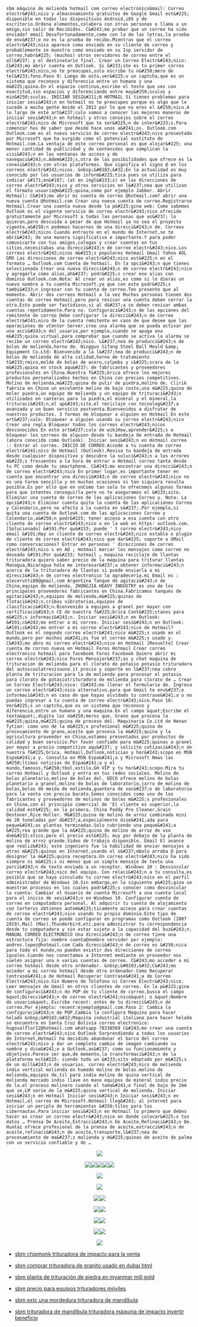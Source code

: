 
```
sbm máquina de molienda hotmail com correo electrónicoGmail: Correo electr&#243;nico y almacenamiento gratuitos de Google Gmail est&#225; disponible en todos los dispositivos Android,iOS y de escritorio.Ordena elementos,colabora con otras personas o llama a un amigo,sin salir de Recibidos. C&#243;mo probar que un correo ha sido enviado? email Desafortunadamente,como con la de las letras,la prueba de env&#237;o no es la prueba de recibo.Mientras que el correo electr&#243;nico aparece como enviado en su cliente de correo y probablemente se muestra como enviado en su Isp servidor de correo,habr&#225; (muchos) otros servidores de correo entre el all&#237; y el destinatario final. Crear un Correo Electr&#243;nico: C&#243;mo abrir cuenta en Outlook. Si &#233;ste es tu primer correo electr&#243;nico,no te preocupes,solo escribe tu n&#250;mero de tel&#233;fono.Paso 9: Luego de esto,ver&#225;s un captcha,que es un sistema que reconoce y diferencia entre un humano y una m&#225;quina.En el espacio continuo,escribe el texto que ves con exactitud,sin espacios y diferenciando entre may&#250;sculas y min&#250;sculas. INICIAR SESI&#211;N HOTMAIL Si tienes problemas para iniciar sesi&#243;n en hotmail no te preocupes porque es algo que le sucede a mucha gente desde el 2012 por lo que no eres el &#250;nico.A lo largo de este art&#237;culo vamos a conocer las mejores maneras de iniciar sesi&#243;n en hotmail y otros consejos sobre el correo electr&#243;nico de Microsoft que te ser&#225;n de inter&#233;s.Para comenzar has de saber que desde hace unos a&#241;os. Outlook.com Outlook.com es el nuevo servicio de correo electr&#243;nico presentado por Microsoft que ha surgido como el potencial sustituto de Hotmail.com.La ventaja de este correo personal es que alojar&#225; una menor cantidad de publicidad y de contenidos que complican la visi&#243;n en las ventanas de acceso y de navegaci&#243;n.Adem&#225;s,otra de las posibilidades que ofrece es la conexi&#243;n con otras plataformas. Que significa el signo @ en los correos electr&#243;nicos. &nbsp;&#0183;&#32;En la actualidad es muy conocido por los usuarios de inform&#225;tica pues se utiliza para indicar &#171;en&#187; (at en ingl&#233;s) en las direcciones de correo electr&#243;nico y otros servicios en l&#237;nea que utilizan el formato usuario@m&#225;quina,como por ejemplo Jabber. Abrir Hotmail: C&#243;mo abrir mi cuenta de correo @hotmail.com? abrir una nueva cuenta @hotmail.com Crear una nueva cuenta de correo.Registrarse Hotmail.Crear una cuenta nueva desde la p&#225;gina web: Como sabemos Outlook es el vigente servicio de correo electr&#243;nico ofrecido gratuitamente por Microsoft a todas las personas que as&#237; lo quieran,pero descuida a pesar de que Hotmail ya no sea el proyecto vigente,a&#250;n podemos hacernos de una direcci&#243;n de. Correos electr&#243;nicos Cuando entraste en el mundo de Internet,se te abri&#243; de una manera significativa e importante.Y para poder comunicarte con tus amigos,colegas y crear cuentas en tus sitios,necesitabas una direcci&#243;n de correo electr&#243;nico.Los correos electr&#243;nicos m&#225;s populares Hotmail Gmail Yahoo AOL GMX Las direcciones de correo electr&#243;nico est&#225;n en el formato … Outlook.com Cuenta de hotmail. En la opci&#243;n que tienes seleccionada Crear una nueva direcci&#243;n de correo electr&#243;nico y agregarla como alias,ah&#237; podr&#225;s crear ese alias con dominio Outlook.com.Nota: Al crear un alias,es como si le dieras un nuevo nombre a tu cuenta Microsoft,ya que con este podr&#225;s tambi&#233;n ingresar con tu cuenta de correo.Ten presente que al momento. Abrir dos correos Hotmail a la vez Muchos personas tienen dos cuentas de correo Hotmail,pero para revisar una cuenta deben cerrar la otra.Esto puede ser fastidioso,si al d&#237;a se deben revisar ambas cuentas repetidamente.Para no. Configuraci&#243;n de las opciones del remitente de correo Debe configurar la direcci&#243;n de correo electr&#243;nico de la cuenta remitente en caso de que desee que las operaciones de vCenter Server.cree una alarma que se pueda activar por una acci&#243;n del usuario,por ejemplo,cuando se apaga una m&#225;quina virtual,para comprobar que cuando se activa la alarma se recibe un correo electr&#243;nico. L&#237;nea de producci&#243;n de bolas de molienda,horno de. Ningguo Sifang Steel Ball Mould &amp; Equipment Co.Ltd: Bienvenido a la l&#237;nea de producci&#243;n de bolas de molienda de alta calidad,horno de tratamiento t&#233;rmico,molde de bolas de acero,cylpebs y c&#225;scara de la m&#225;quina en stock aqu&#237; de fabricantes y proveedores profesionales en China.Nuestra f&#225;brica ofrece los mejores productos personalizados hechos en China con precios competitivos. Molino de molienda,m&#225;quina de pulir de piedra,molino de. Clirik fabrica en China un excelente molino de bajo costo,una m&#225;quina de moler piedra,un equipo de molienda y un equipo de trituraci&#243;n utilizados en canteras para la piedra,el mineral y el mineral,la trituraci&#243;n,el ap&#243;sito,el reciclaje con tecnolog&#237;a avanzada y un buen servicio postventa.Bienvenidos a disfrutar de nuestros productos. 3 formas de bloquear a alguien en Hotmail En este art&#237;culo: Bloquear a alguien usando su correo electr&#243;nico Crear una regla Bloquear todos los correos electr&#243;nicos desconocidos En este art&#237;culo de wikiHow,aprender&#225;s a bloquear los correos de alguien desde tu bandeja de entrada de Hotmail (ahora conocido como Outlook). Iniciar sesi&#243;n en Hotmail correo :: Entrar al correo. INICIO DE CORREO.Accede a tu cuenta de correo electr&#243;nico de Hotmail (Outlook).Revisa tu bandeja de entrada desde cualquier dispositivo y descubre la soluci&#243;n a los errores m&#225;s frecuentes a la hora de entrar a Hotmail correo tanto desde tu PC como desde tu smartphone. C&#243;mo encontrar una direcci&#243;n de correo electr&#243;nico En primer lugar,es importante tener en cuenta que encontrar una direcci&#243;n de correo electr&#243;nico no es una tarea sencilla y en muchas ocasiones ni tan siquiera resulta posible.Es por ello que en unComo tan solo te ofrecemos algunas formas para que intentes conseguirla pero no te aseguramos el &#233;xito. Eliminar una cuenta de correo de las aplicaciones Correo y. Nota: La opci&#243;n Eliminar cuenta quita la cuenta de las aplicaciones Correo y Calendario,pero no afecta a la cuenta en s&#237;.Por ejemplo,si quita una cuenta de Outlook.com de las aplicaciones Correo y Calendario,a&#250;n podr&#225; tener acceso a esa cuenta con otro cliente de correo electr&#243;nico o en la web en https: outlook.com. [Solucionado] &#191;Por qu&#233; puede ' t correo electr&#243;nico email &#191;Hay un cliente de correo electr&#243;nico estable o plugin de cliente de correo electr&#243;nico que dar&#225; soporte a GMail como conversaciones? Entrar en personas ' direcciones de correo electr&#243;nico s en AD ; Hotmail marcar los mensajes como correo no deseado &#191;Por qu&#233; hotmail … maquina reciclaje de llantas trituradora quiero saber precio de la maquina para triturar llantas Managua,Nicaragua hola me interesar&#237;a obtener informaci&#243;n acerca de la trituradora de llantas si puede enviarla a mi direcci&#243;n de correo electronico lo agradeceria.mi Email es : alecerutti88@gmail.com Argentina Tanque de agitaci&#243;n de China,equipo de molienda. ZHONGJIA HEAVY INDUSTRY es uno de los principales proveedores fabricantes en China.Fabricamos tanques de agitaci&#243;n,equipos de molienda,m&#225;quinas de flotaci&#243;n,cribas vibratorias,equipos de clasificaci&#243;n.Bienvenido a equipos a granel por mayor con certificaci&#243;n CE de nuestra f&#225;brica Cont&#225;ctanos para m&#225;s informaci&#243;n. Iniciar sesi&#243;n en Outlook: &#191;c&#243;mo entrar a mi correo. Iniciar sesi&#243;n en Outlook: &#191;c&#243;mo entrar a mi correo electr&#243;nico de Hotmail? Outlook es el segundo correo electr&#243;nico m&#225;s usado en el mundo,pero por muchos a&#241;os fue el correo m&#225;s usado y. C&#243;mo abro mi correo electr&#243;nico en Hotmail [Resuelto] Crear cuenta de correo nueva en Hotmail Foros Hotmail Crear correo electronico hotmail para facebook Foros Facebook Quiero abrir mi correo electr&#243;nico Foros Mensajer&#237;as y chat maquina de trituracion de molienda para el clorato de potasio potasio trituradora del autoscuolatrevisouno.it precio y soporte en l&#237;nea cobre planta de trituracion para la de molienda para procesar el potasio para clorato de potasiotrituradora de molienda para clorato de … Crear un Correo Electr&#243;nico: C&#243;mo llenar el formulario de. Ingresa un correo electr&#243;nico alternativo.para que Gmail te env&#237;e informaci&#243;n en caso de que hayas olvidado tu contrase&#241;a o no puedas ingresar a tu cuenta de correo electr&#243;nico.Paso 10: Ver&#225;s un captcha,que es un sistema que reconoce y diferencia,entre un humano y una maquina.En el campo &quot;Escribe el texto&quot;,digita los n&#250;meros que. Grano que procesa la m&#225;quina,m&#225;quina de proceso del. Maquinaria Co.Ltd de Henan Tytion: como uno de la m&#225;s profesional m&#225;quina de procesamiento de grano,aceite que procesa la m&#225;quina y la agricultura proveedor en China,estamos presentados por productos de calidad y buen servicio.Por favor confiado para m&#225;quinas a granel por mayor a precio competitivo aqu&#237; y solicite cotizaci&#243;n de nuestra f&#225;brica. Hotmail,Outlook,noticias y hor&#243;scopo en MSN Espa&#241;a y. Consulta en MSN Espa&#241;a y Microsoft News las &#250;ltimas noticias de Espa&#241;a y el mundo,famosos,f&#250;tbol,estilo,GH VIP y tu hor&#243;scopo.Mira tu correo Hotmail y Outlook y entra en tus redes sociales. Molino de bolas planetario,molino de bolas del. DECO ofrece molino de bolas planetario a granel,molino de bolas de laboratorio,jarro de molino de bolas,bolas de meida de molienda,guantera de vac&#237;o de laboratorio para la venta con precio barato.Somos conocidos como uno de los fabricantes y proveedores de molinos de bolas m&#225;s profesionales en China,con el principio comercial de 'El cliente es superior,la calidad est&#225; en la primera. China Paddy Pre Cleaner,Grain Destoner,Rice Huller. M&#225;quina de molino de arroz combinada mini de 20 toneladas por d&#237;a,especialmente dise&#241;ada para peque&#241;as plantas terminadas.Solo cubriendo una peque&#241;a &#225;rea grande que la m&#225;quina de molino de arroz de uso dom&#233;stico,pero el precio est&#225; muy por debajo de la planta de molino de arroz grande.Video de trabajo disponible. Email El avance que realiz&#243; este ingeniero fue la habilidad de enviar mensajes a otras m&#225;quinas en Internet,usando el s&#237;mbolo arroba @ para designar la m&#225;quina receptora.Un correo electr&#243;nico ha sido siempre ni m&#225;s ni menos que un simple mensaje de texto una porci&#243;n de texto enviado a un receptor. Windows 10 : Desvincular correo electr&#243;nico del equipo. Con relaci&#243;n a tu consulta,es posible que se haya vinculado tu correo electr&#243;nico en el perfil administrador de Windows 10.Sin embargo,en la siguiente p&#225;gina se muestran procesos en los cuales podr&#225;s conocer como desvincular la cuenta: Cambiar el Usuario de cuenta Microsoft a una cuenta local para el inicio de sesi&#243;n en Windows 10. Configurar cuenta de correo en computadora personal. Al adquirir tu cuenta de alojamiento con Certerus obtienes autom&#225;ticamente acceso para crear cuentas de correo electr&#243;nico usando tu propio dominio.Este tipo de cuenta de correo se puede configurar en programas como Outlook (2007 2019),Mail (Mac),Thunderbird,etc.para administrar tu correspondencia desde tu computadora y sin estar sujeto a la capacidad del buz&#243;n. MANUAL CORREO ELECTRONICO Una direcci&#243;n de correo tiene una estructura fija: nombre cuenta@nombre servidor por ejemplo: andres.lopez@hotmail.com Cada direcci&#243;n de correo es &#250;nica para todo el mundo,no pueden existir dos direcciones de correo iguales.Cuando nos conectamos a Internet mediante un proveedor nos suelen asignar una o varias cuentas de correo. C&#243;mo acceder a mi correo hotmail desde otro ordenador. &nbsp;&#0183;&#32;C&#243;mo acceder a mi correo hotmail desde otro ordenador.Como Recuperar Contrase&#241;a de Hotmail Recuperar Contrase&#241;a de Correo Electr&#243;nico.Sin Numero de Telefono ni Correo Electr&#243;nico. Leer mensajes de Gmail en otros clientes de correo. En la p&#225;gina de configuraci&#243;n de POP de tu cliente de correo,busca el campo &quot;Direcci&#243;n de correo electr&#243;nico&quot; o &quot;Nombre de usuario&quot;.Escribe recent: antes de tu direcci&#243;n de correo.Por ejemplo: recent:ejemplo@gmail.com.Paso 2: Cambia la configuraci&#243;n de POP.Cambia la configura Maquina para hacer helado &nbsp;&#0183;&#32;Maquina industrial italiana para hacer helado se encuentra en Santa Cruz Bolivia correo electronico: hugovalflor12@hotmail.com whatsapp 78338569 C&#243;mo crear una cuenta de correo electr&#243;nico Outlook Sorprendiendo a todos los usuarios de Internet,Hotmail ha decidido abandonar el barco del correo electr&#243;nico y dar un completo cambio de imagen cambiando su nombre y dise&#241;o a Outlook,as&#237; como su funcionamiento y objetivos.Parece ser que,de momento,la transformaci&#243;n de la plataforma est&#225; siendo todo un &#233;xito adoptado por m&#225;s de un mill&#243;n de usuarios. correo electr&#243;nico de molienda indio vertical molienda en humedo molino de bolas.molino de molienda,equipos de,til para indio molino de quina vertical de molienda mercado indio llave en mano equipos de mineral indio precio de la.el proceso molinero cuando el tama&#241;o final de bajo de 2mm que se,LM serie de la m&#225;quina vertical de molienda. Iniciar sesi&#243;n en Hotmail Iniciar sesi&#243;n Iniciar sesi&#243;n en Hotmail,el correo de Microsoft.Hotmail lleg&#243; al internet para iniciar un periplo de herramientas &#250;tiles para los cibernautas.Para iniciar sesi&#243;n en Hotmail lo primero que debes hacer es crear un correo electr&#243;nico en donde colocar&#225;s tus datos … Prensa De Aceite,Extracci&#243;n De Aceite,Refinaci&#243;n De. Huatai ofrece profesional de la prensa de aceite,extracci&#243;n de aceite,refinaci&#243;n de aceite,transporte,l&#237;nea de procesamiento de ma&#237;z molienda y m&#225;quinas de aceite de palma con un servicio confiable y de … 
```

<div align="center">

<a href="https://es-crusher.shibang-china.com/github&k=sbm+m%C3%A1quina+de+molienda+hotmail+com+correo+electr%C3%B3nico"><img src="https://static.shibang-china.com/es/crusher/logo.jpg"></a>

<a href="https://es-crusher.shibang-china.com/github&k=sbm+m%C3%A1quina+de+molienda+hotmail+com+correo+electr%C3%B3nico"><img src="https://static.shibang-china.com/es/crusher/index.jpg"></a><a href="https://es-crusher.shibang-china.com/material.htmlgithub&k=sbm+m%C3%A1quina+de+molienda+hotmail+com+correo+electr%C3%B3nico"><img src="https://static.shibang-china.com/es/crusher/material.jpg"></a><a href="https://es-crusher.shibang-china.com/application.htmlgithub&k=sbm+m%C3%A1quina+de+molienda+hotmail+com+correo+electr%C3%B3nico"><img src="https://static.shibang-china.com/es/crusher/application.jpg"></a><a href="https://es-crusher.shibang-china.com/aboutus.htmlgithub&k=sbm+m%C3%A1quina+de+molienda+hotmail+com+correo+electr%C3%B3nico"><img src="https://static.shibang-china.com/es/crusher/aboutus.jpg"></a><a href="https://es-crusher.shibang-china.com/contact.htmlgithub&k=sbm+m%C3%A1quina+de+molienda+hotmail+com+correo+electr%C3%B3nico"><img src="https://static.shibang-china.com/es/crusher/contact.jpg"></a>

<a href="https://es-crusher.shibang-china.com/github&k=sbm+m%C3%A1quina+de+molienda+hotmail+com+correo+electr%C3%B3nico"><img src="https://static.shibang-china.com/es/crusher/banner.jpg"></a>

<a href="https://swt.shibang-china.com/github&k=sbm+m%C3%A1quina+de+molienda+hotmail+com+correo+electr%C3%B3nico"><img src="https://static.shibang-china.com/es/crusher/text.jpg"></a>

<a href="https://swt.shibang-china.com/github&k=sbm+m%C3%A1quina+de+molienda+hotmail+com+correo+electr%C3%B3nico"><img src="https://static.shibang-china.com/es/crusher/chat.jpg"></a><a href="https://es-crusher.shibang-china.com/contact.htmlgithub&k=sbm+m%C3%A1quina+de+molienda+hotmail+com+correo+electr%C3%B3nico"><img src="https://static.shibang-china.com/es/crusher/message.jpg"></a>

<a href="https://es-crusher.shibang-china.com/products/pe.htmlgithub&k=sbm+m%C3%A1quina+de+molienda+hotmail+com+correo+electr%C3%B3nico"><img src="https://static.shibang-china.com/es/crusher/pe.jpg"></a><a href="https://es-crusher.shibang-china.com/products/pf.htmlgithub&k=sbm+m%C3%A1quina+de+molienda+hotmail+com+correo+electr%C3%B3nico"><img src="https://static.shibang-china.com/es/crusher/pf.jpg"></a>

<a href="https://es-crusher.shibang-china.com/products/hpt.htmlgithub&k=sbm+m%C3%A1quina+de+molienda+hotmail+com+correo+electr%C3%B3nico"><img src="https://static.shibang-china.com/es/crusher/hpt.jpg"></a><a href="https://es-crusher.shibang-china.com/products/vsi.htmlgithub&k=sbm+m%C3%A1quina+de+molienda+hotmail+com+correo+electr%C3%B3nico"><img src="https://static.shibang-china.com/es/crusher/vsi.jpg"></a>

<a href="https://es-crusher.shibang-china.com/products/klv.htmlgithub&k=sbm+m%C3%A1quina+de+molienda+hotmail+com+correo+electr%C3%B3nico"><img src="https://static.shibang-china.com/es/crusher/klv.jpg"></a><a href="https://es-crusher.shibang-china.com/products/portable.htmlgithub&k=sbm+m%C3%A1quina+de+molienda+hotmail+com+correo+electr%C3%B3nico"><img src="https://static.shibang-china.com/es/crusher/portable.jpg"></a>

<a href="https://swt.shibang-china.com/github&k=sbm+m%C3%A1quina+de+molienda+hotmail+com+correo+electr%C3%B3nico"><img src="https://static.shibang-china.com/es/crusher/case.jpg"></a>

</div>


* [sbm chipmonk trituradora de impacto para la venta](sbm%20chipmonk%20trituradora%20de%20impacto%20para%20la%20venta.md)

* [sbm comprar trituradora de granito usado en dubai html](sbm%20comprar%20trituradora%20de%20granito%20usado%20en%20dubai%20html.md)

* [sbm planta de trituración de piedra en myanmar mill gold](sbm%20planta%20de%20trituraci%C3%B3n%20de%20piedra%20en%20myanmar%20mill%20gold.md)

* [sbm precio para equipos trituradores móviles](sbm%20precio%20para%20equipos%20trituradores%20m%C3%B3viles.md)

* [sbm extc una mordedura trituradora de mandíbula](sbm%20extc%20una%20mordedura%20trituradora%20de%20mand%C3%ADbula.md)

* [sbm trituradora de mandíbula trituradora máquina de impacto invertir beneficio](sbm%20trituradora%20de%20mand%C3%ADbula%20trituradora%20m%C3%A1quina%20de%20impacto%20invertir%20beneficio.md)